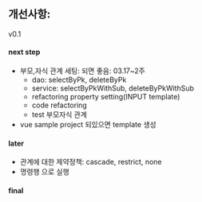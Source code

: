 
## 개선사항:
v0.1

#### next step
* 부모,자식 관계 세팅: 되면 좋음: 03.17~2주
    * dao: selectByPk, deleteByPk
    * service: selectByPkWithSub, deleteByPkWithSub
    * refactoring property setting(INPUT template)
    * code refactoring
    * test 부모자식 관계
* vue sample project 되있으면 template 생성


#### later
* 관계에 대한 제약정책: cascade, restrict, none
* 명령행 으로 실행


#### final

